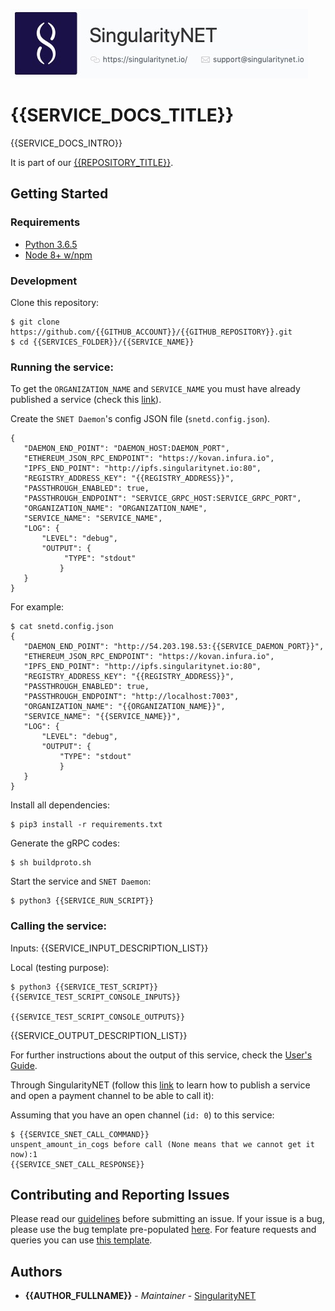 [issue-template]: ../../../../../issues/new?template=BUG_REPORT.md
[feature-template]: ../../../../../issues/new?template=FEATURE_REQUEST.md

![singnetlogo](../../docs/assets/singnet-logo.jpg?raw=true 'SingularityNET')

# {{SERVICE_DOCS_TITLE}}

{{SERVICE_DOCS_INTRO}}

It is part of our [{{REPOSITORY_TITLE}}](https://github.com/{{GITHUB_ACCOUNT}}/{{GITHUB_REPOSITORY}}).

## Getting Started

### Requirements

- [Python 3.6.5](https://www.python.org/downloads/release/python-365/)
- [Node 8+ w/npm](https://nodejs.org/en/download/)

### Development

Clone this repository:

```
$ git clone https://github.com/{{GITHUB_ACCOUNT}}/{{GITHUB_REPOSITORY}}.git
$ cd {{SERVICES_FOLDER}}/{{SERVICE_NAME}}
```

### Running the service:

To get the `ORGANIZATION_NAME` and `SERVICE_NAME` you must have already published a service 
(check this [link](https://github.com/singnet/wiki/tree/master/tutorials/howToPublishService)).

Create the `SNET Daemon`'s config JSON file (`snetd.config.json`).

```
{
   "DAEMON_END_POINT": "DAEMON_HOST:DAEMON_PORT",
   "ETHEREUM_JSON_RPC_ENDPOINT": "https://kovan.infura.io",
   "IPFS_END_POINT": "http://ipfs.singularitynet.io:80",
   "REGISTRY_ADDRESS_KEY": "{{REGISTRY_ADDRESS}}",
   "PASSTHROUGH_ENABLED": true,
   "PASSTHROUGH_ENDPOINT": "SERVICE_GRPC_HOST:SERVICE_GRPC_PORT",  
   "ORGANIZATION_NAME": "ORGANIZATION_NAME",
   "SERVICE_NAME": "SERVICE_NAME",
   "LOG": {
       "LEVEL": "debug",
       "OUTPUT": {
            "TYPE": "stdout"
           }
   }
}
```

For example:

```
$ cat snetd.config.json
{
   "DAEMON_END_POINT": "http://54.203.198.53:{{SERVICE_DAEMON_PORT}}",
   "ETHEREUM_JSON_RPC_ENDPOINT": "https://kovan.infura.io",
   "IPFS_END_POINT": "http://ipfs.singularitynet.io:80",
   "REGISTRY_ADDRESS_KEY": "{{REGISTRY_ADDRESS}}",
   "PASSTHROUGH_ENABLED": true,
   "PASSTHROUGH_ENDPOINT": "http://localhost:7003",
   "ORGANIZATION_NAME": "{{ORGANIZATION_NAME}}",
   "SERVICE_NAME": "{{SERVICE_NAME}}",
   "LOG": {
       "LEVEL": "debug",
       "OUTPUT": {
           "TYPE": "stdout"
           }
   }
}
```
Install all dependencies:
```
$ pip3 install -r requirements.txt
```
Generate the gRPC codes:
```
$ sh buildproto.sh
```
Start the service and `SNET Daemon`:
```
$ python3 {{SERVICE_RUN_SCRIPT}}
```

### Calling the service:

Inputs:
  {{SERVICE_INPUT_DESCRIPTION_LIST}}

Local (testing purpose):

```
$ python3 {{SERVICE_TEST_SCRIPT}}
{{SERVICE_TEST_SCRIPT_CONSOLE_INPUTS}}

{{SERVICE_TEST_SCRIPT_CONSOLE_OUTPUTS}}
```

  {{SERVICE_OUTPUT_DESCRIPTION_LIST}}

For further instructions about the output of this service, check the [User's Guide](../../docs/users_guide/{{SERVICES_FOLDER}}/{{SERVICE_NAME}}.md).

Through SingularityNET (follow this [link](https://github.com/singnet/wiki/blob/master/tutorials/howToPublishService/README.md) 
to learn how to publish a service and open a payment channel to be able to call it):

Assuming that you have an open channel (`id: 0`) to this service:

```
$ {{SERVICE_SNET_CALL_COMMAND}}
unspent_amount_in_cogs before call (None means that we cannot get it now):1
{{SERVICE_SNET_CALL_RESPONSE}}
```

## Contributing and Reporting Issues

Please read our [guidelines](https://github.com/singnet/wiki/blob/master/guidelines/CONTRIBUTING.md#submitting-an-issue) before submitting an issue. 
If your issue is a bug, please use the bug template pre-populated [here][issue-template]. 
For feature requests and queries you can use [this template][feature-template].

## Authors

* **{{AUTHOR_FULLNAME}}** - *Maintainer* - [SingularityNET](https://www.singularitynet.io)